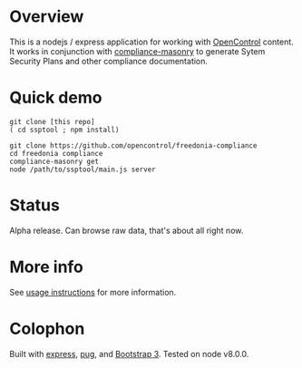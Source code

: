 # Overview

This is a nodejs / express application for working with [OpenControl] content.
It works in conjunction with [compliance-masonry] to generate
Sytem Security Plans and other compliance documentation.

# Quick demo

```/bin/sh
git clone [this repo]
( cd ssptool ; npm install)

git clone https://github.com/opencontrol/freedonia-compliance
cd freedonia compliance
compliance-masonry get
node /path/to/ssptool/main.js server
```

# Status

Alpha release. Can browse raw data, that's about all right now.

# More info

See [usage instructions](doc/usage.md) for more information.

# Colophon

Built with [express], [pug], and [Bootstrap 3].
Tested on node v8.0.0.

[OpenControl]: http://open-control.org/
[compliance-masonry]: https://github.com/opencontrol/compliance-masonry
[express]: https://expressjs.com/
[pug]: https://pugjs.org/
[Bootstrap 3]: https://getbootstrap.com/docs/3.3/

